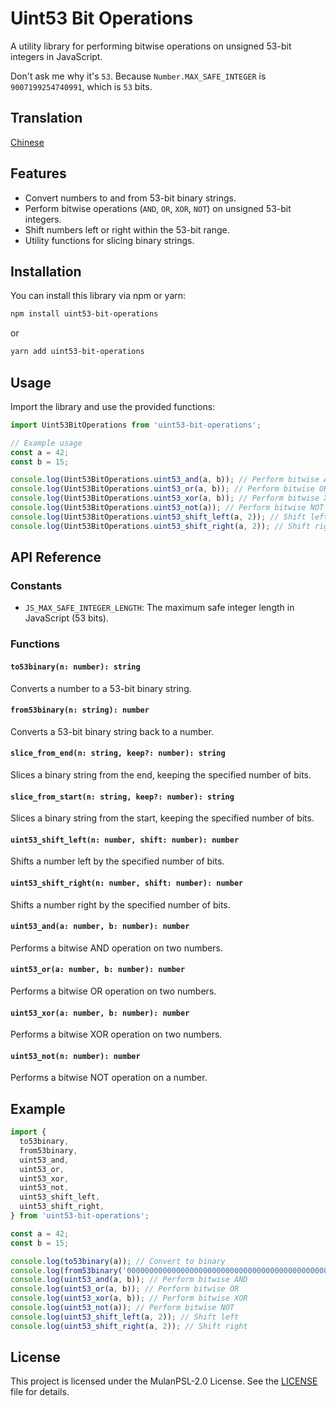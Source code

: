 # Uint53 Bit Operations

A utility library for performing bitwise operations on unsigned 53-bit integers in JavaScript.

Don't ask me why it's `53`. Because `Number.MAX_SAFE_INTEGER` is `9007199254740991`, which is `53` bits.

## Translation

[Chinese](./README.zh-cn.md)

## Features

- Convert numbers to and from 53-bit binary strings.
- Perform bitwise operations (`AND`, `OR`, `XOR`, `NOT`) on unsigned 53-bit integers.
- Shift numbers left or right within the 53-bit range.
- Utility functions for slicing binary strings.

## Installation

You can install this library via npm or yarn:

```bash
npm install uint53-bit-operations
```

or

```bash
yarn add uint53-bit-operations
```

## Usage

Import the library and use the provided functions:

```typescript
import Uint53BitOperations from 'uint53-bit-operations';

// Example usage
const a = 42;
const b = 15;

console.log(Uint53BitOperations.uint53_and(a, b)); // Perform bitwise AND
console.log(Uint53BitOperations.uint53_or(a, b)); // Perform bitwise OR
console.log(Uint53BitOperations.uint53_xor(a, b)); // Perform bitwise XOR
console.log(Uint53BitOperations.uint53_not(a)); // Perform bitwise NOT
console.log(Uint53BitOperations.uint53_shift_left(a, 2)); // Shift left
console.log(Uint53BitOperations.uint53_shift_right(a, 2)); // Shift right
```

## API Reference

### Constants

- `JS_MAX_SAFE_INTEGER_LENGTH`: The maximum safe integer length in JavaScript (53 bits).

### Functions

#### `to53binary(n: number): string`

Converts a number to a 53-bit binary string.

#### `from53binary(n: string): number`

Converts a 53-bit binary string back to a number.

#### `slice_from_end(n: string, keep?: number): string`

Slices a binary string from the end, keeping the specified number of bits.

#### `slice_from_start(n: string, keep?: number): string`

Slices a binary string from the start, keeping the specified number of bits.

#### `uint53_shift_left(n: number, shift: number): number`

Shifts a number left by the specified number of bits.

#### `uint53_shift_right(n: number, shift: number): number`

Shifts a number right by the specified number of bits.

#### `uint53_and(a: number, b: number): number`

Performs a bitwise AND operation on two numbers.

#### `uint53_or(a: number, b: number): number`

Performs a bitwise OR operation on two numbers.

#### `uint53_xor(a: number, b: number): number`

Performs a bitwise XOR operation on two numbers.

#### `uint53_not(n: number): number`

Performs a bitwise NOT operation on a number.

## Example

```typescript
import {
  to53binary,
  from53binary,
  uint53_and,
  uint53_or,
  uint53_xor,
  uint53_not,
  uint53_shift_left,
  uint53_shift_right,
} from 'uint53-bit-operations';

const a = 42;
const b = 15;

console.log(to53binary(a)); // Convert to binary
console.log(from53binary('0000000000000000000000000000000000000000000000101010')); // Convert back to number
console.log(uint53_and(a, b)); // Perform bitwise AND
console.log(uint53_or(a, b)); // Perform bitwise OR
console.log(uint53_xor(a, b)); // Perform bitwise XOR
console.log(uint53_not(a)); // Perform bitwise NOT
console.log(uint53_shift_left(a, 2)); // Shift left
console.log(uint53_shift_right(a, 2)); // Shift right
```

## License

This project is licensed under the MulanPSL-2.0 License. See the [LICENSE](./LICENSE) file for details.
